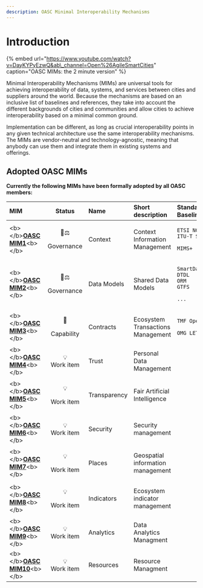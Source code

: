 ```yaml
---
description: OASC Minimal Interoperability Mechanisms
---
```


# Introduction

{% embed url="https://www.youtube.com/watch?v=DayKYPyEzwQ&ab\_channel=Open%26AgileSmartCities" caption="OASC MIMs: the 2 minute version" %}

Minimal Interoperability Mechanisms \(MIMs\) are universal tools for achieving interoperability of data, systems, and services between cities and suppliers around the world. Because the mechanisms are based on an inclusive list of baselines and references, they take into account the different backgrounds of cities and communities and allow cities to achieve interoperability based on a minimal common ground.

Implementation can be different, as long as crucial interoperability points in any given technical architecture use the same interoperability mechanisms. The MIMs are vendor-neutral and technology-agnostic, meaning that anybody can use them and integrate them in existing systems and offerings.

## Adopted OASC MIMs

**Currently the following MIMs have been formally adopted by all OASC members:**

<table>
  <thead>
    <tr>
      <th style="text-align:left">MIM</th>
      <th style="text-align:center">Status</th>
      <th style="text-align:left">Name</th>
      <th style="text-align:left">Short description</th>
      <th style="text-align:left">Standards and Baselines</th>
    </tr>
  </thead>
  <tbody>
    <tr>
      <td style="text-align:left">&lt;b&gt;&lt;/b&gt;<a href="oasc-mim-1-context.md"><b>OASC MIM1</b></a>&lt;b&gt;&lt;/b&gt;</td>
      <td
      style="text-align:center">
        <p>&#x1F469;&#x2696;</p>
        <p>Governance</p>
        </td>
        <td style="text-align:left">Context</td>
        <td style="text-align:left">Context Information Management</td>
        <td style="text-align:left">
          <p><code>ETSI NGSI-LD <br />ITU-T SG20 DPM</code>
          </p>
          <p><code>MIMS+</code>
          </p>
        </td>
    </tr>
    <tr>
      <td style="text-align:left">&lt;b&gt;&lt;/b&gt;<a href="oasc-mim-2-data-models.md"><b>OASC MIM2</b></a>&lt;b&gt;&lt;/b&gt;</td>
      <td
      style="text-align:center">
        <p>&#x1F469;&#x2696;</p>
        <p>Governance</p>
        </td>
        <td style="text-align:left">Data Models</td>
        <td style="text-align:left">Shared Data Models</td>
        <td style="text-align:left">
          <p><code>SmartDataModels<br />DTDL<br />ORM<br />GTFS</code>
          </p>
          <p><code>...</code>
          </p>
        </td>
    </tr>
    <tr>
      <td style="text-align:left">&lt;b&gt;&lt;/b&gt;<a href="oasc-mim-3-contracts.md"><b>OASC MIM3</b></a>&lt;b&gt;&lt;/b&gt;</td>
      <td
      style="text-align:center">
        <p>&#x1F9E9;</p>
        <p>Capability</p>
        </td>
        <td style="text-align:left">Contracts</td>
        <td style="text-align:left">Ecosystem Transactions Management</td>
        <td style="text-align:left">
          <p><code>TMF Open APIs</code>
          </p>
          <p><code>OMG LETS*</code>
          </p>
        </td>
    </tr>
    <tr>
      <td style="text-align:left">&lt;b&gt;&lt;/b&gt;<a href="oasc-mim4-trust/"><b>OASC MIM4</b></a>&lt;b&gt;&lt;/b&gt;</td>
      <td
      style="text-align:center">&#x1F4A1;
        <br />Work item</td>
        <td style="text-align:left">Trust</td>
        <td style="text-align:left">Personal Data Management</td>
        <td style="text-align:left"></td>
    </tr>
    <tr>
      <td style="text-align:left">&lt;b&gt;&lt;/b&gt;<a href="oasc-mim5-transparency/"><b>OASC MIM5</b></a>&lt;b&gt;&lt;/b&gt;</td>
      <td
      style="text-align:center">
        <p>&#x1F4A1;</p>
        <p>Work item</p>
        </td>
        <td style="text-align:left">Transparency</td>
        <td style="text-align:left">Fair Artificial Intelligence</td>
        <td style="text-align:left"></td>
    </tr>
    <tr>
      <td style="text-align:left">&lt;b&gt;&lt;/b&gt;<a href="oasc-mim6-security.md"><b>OASC MIM6</b></a>&lt;b&gt;&lt;/b&gt;</td>
      <td
      style="text-align:center">&#x1F4A1;
        <br />Work item</td>
        <td style="text-align:left">Security</td>
        <td style="text-align:left">Security management</td>
        <td style="text-align:left"></td>
    </tr>
    <tr>
      <td style="text-align:left">&lt;b&gt;&lt;/b&gt;<a href="oasc-mim7-places.md"><b>OASC MIM7</b></a>&lt;b&gt;&lt;/b&gt;</td>
      <td
      style="text-align:center">
        <p>&#x1F4A1;</p>
        <p>Work item</p>
        </td>
        <td style="text-align:left">Places</td>
        <td style="text-align:left">Geospatial information management</td>
        <td style="text-align:left"></td>
    </tr>
    <tr>
      <td style="text-align:left">&lt;b&gt;&lt;/b&gt;<a href="oasc-mim8-indicators.md"><b>OASC MIM8</b></a>&lt;b&gt;&lt;/b&gt;</td>
      <td
      style="text-align:center">
        <p>&#x1F4A1;</p>
        <p>Work item</p>
        </td>
        <td style="text-align:left">Indicators</td>
        <td style="text-align:left">Ecosystem indicator management</td>
        <td style="text-align:left"></td>
    </tr>
    <tr>
      <td style="text-align:left">&lt;b&gt;&lt;/b&gt;<a href="oasc-mim9-analytics.md"><b>OASC MIM9</b></a>&lt;b&gt;&lt;/b&gt;</td>
      <td
      style="text-align:center">&#x1F4A1;
        <br />Work item</td>
        <td style="text-align:left">Analytics</td>
        <td style="text-align:left">Data Analytics Managment</td>
        <td style="text-align:left"></td>
    </tr>
    <tr>
      <td style="text-align:left">&lt;b&gt;&lt;/b&gt;<a href="oasc-mim10-resources.md"><b>OASC MIM10</b></a>&lt;b&gt;&lt;/b&gt;</td>
      <td
      style="text-align:center">&#x1F4A1;
        <br />Work item</td>
        <td style="text-align:left">Resources</td>
        <td style="text-align:left">Resource Managment</td>
        <td style="text-align:left"></td>
    </tr>
  </tbody>
</table>

